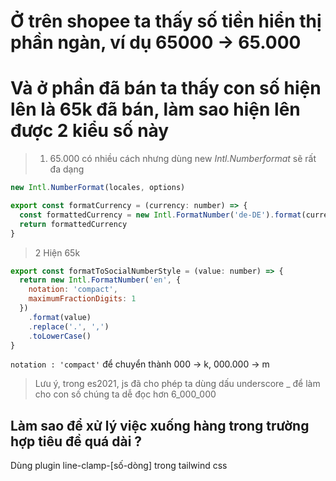 # Ở trên shopee ta thấy số tiền hiển thị phần ngàn, ví dụ 65000 -> 65.000

# Và ở phần đã bán ta thấy con số hiện lên là 65k đã bán, làm sao hiện lên được 2 kiểu số này

> 1. 65.000 có nhiều cách nhưng dùng new _Intl.Numberformat_ sẽ rất đa dạng

```js
new Intl.NumberFormat(locales, options)
```

```js
export const formatCurrency = (currency: number) => {
  const formattedCurrency = new Intl.FormatNumber('de-DE').format(currency)
  return formattedCurrency
}
```

> 2 Hiện 65k

```js
export const formatToSocialNumberStyle = (value: number) => {
  return new Intl.FormatNumber('en', {
    notation: 'compact',
    maximumFractionDigits: 1
  })
    .format(value)
    .replace('.', ',')
    .toLowerCase()
}
```

`notation : 'compact'` để chuyển thành 000 -> k, 000.000 -> m

> Lưu ý, trong es2021, js đã cho phép ta dùng dấu underscore \_ để làm cho con số chúng ta dễ đọc hơn 6_000_000

## Làm sao để xử lý việc xuống hàng trong trường hợp tiêu đề quá dài ?

Dùng plugin line-clamp-[số-dòng] trong tailwind css
